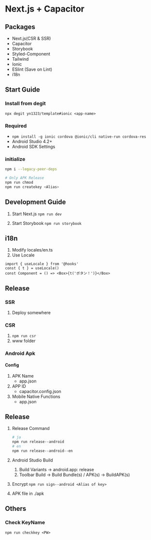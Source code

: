 # Next.js + Capacitor

## Packages

- Next.js(CSR & SSR)
- Capacitor
- Storybook
- Styled-Component
- Tailwind
- Ionic
- ESlint (Save on Lint)
- i18n

## Start Guide

### Install from degit

`npx degit yn1323/template#ionic <app-name>`

### Required

- `npm install -g ionic cordova @ionic/cli native-run cordova-res`
- Android Studio 4.2+
- Android SDK Settings

### initialize

```sh
npm i --legacy-peer-deps

# Only APK Release
npm run chmod
npm run createkey <Alias>
```

## Development Guide

1. Start Next.js
   `npm run dev`

2. Start Storybook
   `npm run storybook`

## i18n

1. Modify locales/en.ts
2. Use Locale

```tsx
import { useLocale } from '@hooks'
const { t } = useLocale()
const Component = () => <Box>{t('ボタン！')}</Box>
```

## Release

### SSR

1. Deploy somewhere

### CSR

1. `npm run csr`
2. www folder

### Android Apk

#### Config

1. APK Name
   - app.json
2. APP ID
   - capacitor.config.json
3. Mobile Native Functions
   - app.json

## Release

1. Release Command

   ```sh
   # ja
   npm run release--android
   # en
   npm run release--android--en
   ```

2. Android Studio Build

   1. Build Variants -> android.app: release
   2. Toolbar Build -> Build Bundle(s) / APK(s) -> BuildAPK(s)

3. Encrypt
   `npm run sign--android <Alias of key>`

4. APK file in ./apk

## Others

### Check KeyName

`npm run checkkey <PW>`
